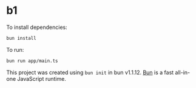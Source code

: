 # b1

To install dependencies:

```bash
bun install
```

To run:

```bash
bun run app/main.ts
```

This project was created using `bun init` in bun v1.1.12. [Bun](https://bun.sh) is a fast all-in-one JavaScript runtime.
